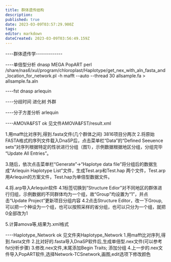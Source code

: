```yaml
---
title: 群体遗传结构
description: 
published: true
date: 2023-03-09T03:57:29.900Z
tags: 
editor: markdown
dateCreated: 2023-03-09T03:56:49.159Z
---
```





----群体遗传学-------------

----单倍型分析
	dnasp
	MEGA
	PopART
perl /share/nas6/xul/program/chloroplast/Haplotype/get_nex_with_aln_fasta_and_location_for_network.pl -h
mafft --auto  --thread 30 allsample.fa > allsample.fa.aln

----fst
	dnasp
	arlequin

----分歧时间
	进化树 外群

----分子方差分析
	arlequin

----AMOVA&FST ok
	见文件AMOVA&FST/result.xml

1.用mafft比对序列,得到.fasta文件(几个群体之间) 3816项目分两次
2.将原始FASTA格式的序列文件载入DnaSP后，点击菜单栏“Data”的“Defined Seeuence sets”对序列根据特定的性状进行分组（图1），示例数据根据地区分组，分组完毕 “Update All Entries”。

3.随后，依次点击菜单栏“Generate”->“Haplotye data file”将分组后的数据生成“Arlequin Haplotype List”文件，生成Test.arp和Test.hap 两个文件，Test.arp用Arlequin的方案文件，Test.hap为单倍型数据文件。

4.将.arp导入Arlequin软件
4.1标签切换到“Structure Edior”对不同地区的群体进行归组，示例数据的不同群体均为一个组，故“Group”均设置为“1”，并点击“Update Project”更新项目分组内容
4.2点击Structure Editor，改一下Group,可以把一个种设为一个组，也可以按照采样的省分组，也可以只分为一个组，就把0全部改为1

5.计算amova等,结果为.xml格式

----Haplotype_Network ok
	见文件夹Haplotype_Network
		1.用mafft比对序列,得到.fasta文件
		2.比对好的.fasta导入DnaSP软件后,生成单倍型.nex文件(可以参考fst分析步骤)
		3.修改.nex文件,末尾添加Begin Traits; 添加分组
		4.上一步的.nex文件导入PopART软件,选择Network-TCSnetwork,画图,edit选项下修改颜色

